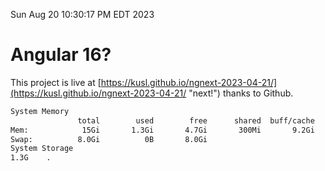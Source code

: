 Sun Aug 20 10:30:17 PM EDT 2023

# Angular 16?


This project is live at [https://kusl.github.io/ngnext-2023-04-21/](https://kusl.github.io/ngnext-2023-04-21/ "next!") thanks to Github.

```bash
System Memory
               total        used        free      shared  buff/cache   available
Mem:            15Gi       1.3Gi       4.7Gi       300Mi       9.2Gi        13Gi
Swap:          8.0Gi          0B       8.0Gi
System Storage
1.3G	.
```
